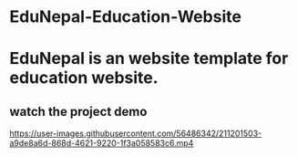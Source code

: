 # EduNepal-Education-Website
# EduNepal is an website template for education website.


## watch the project demo
https://user-images.githubusercontent.com/56486342/211201503-a9de8a6d-868d-4621-9220-1f3a058583c6.mp4

